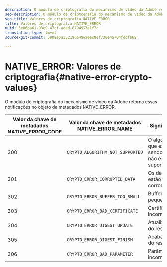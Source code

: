 ```yaml
---
description: O módulo de criptografia do mecanismo de vídeo da Adobe retorna essas notificações no objeto de metadados NATIVE_ERROR.
seo-description: O módulo de criptografia do mecanismo de vídeo da Adobe retorna essas notificações no objeto de metadados NATIVE_ERROR.
seo-title: Valores de criptografia NATIVE_ERROR
title: Valores de criptografia NATIVE_ERROR
uuid: 5e86ba61-93e9-47cf-adad-8794957a1f7c
translation-type: tm+mt
source-git-commit: 5908e5a3521966496aeec0ef730e4a704fddfb68

---
```



# NATIVE_ERROR: Valores de criptografia{#native-error-crypto-values}

O módulo de criptografia do mecanismo de vídeo da Adobe retorna essas notificações no objeto de metadados NATIVE_ERROR.

| Valor da chave de metadados NATIVE_ERROR_CODE | Valor da chave de metadados NATIVE_ERROR_NAME | Significado |
|---|---|---|
| 300 | `CRYPTO_ALGORITHM_NOT_SUPPORTED` | O algoritmo que está sendo usado não é suportado. |
| 301 | `CRYPTO_ERROR_CORRUPTED_DATA` | Os dados estão corrompidos. |
| 302 | `CRYPTO_ERROR_BUFFER_TOO_SMALL` | Buffer muito pequeno. |
| 303 | `CRYPTO_ERROR_BAD_CERTIFICATE` | Certificado incorreto. |
| 304 | `CRYPTO_ERROR_DIGEST_UPDATE` | Atualização do resumo. |
| 305 | `CRYPTO_ERROR_DIGEST_FINISH` | Acabamento do resumo. |
| 306 | `CRYPTO_ERROR_BAD_PARAMETER` | Parâmetro incorreto. |

